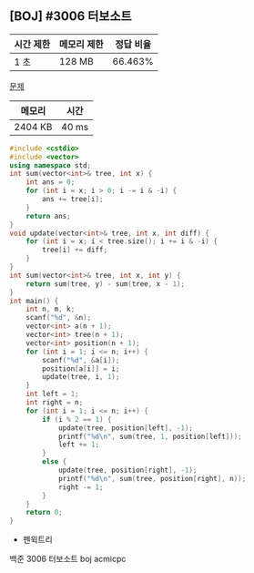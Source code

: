 ## [BOJ] #3006 터보소트

| 시간 제한 | 메모리 제한 | 정답 비율 |
| --------- | ----------- | --------- |
| 1 초      | 128 MB      | 66.463%   |

[문제](https://www.acmicpc.net/problem/3006)



| 메모리  | 시간  |
| ------- | ----- |
| 2404 KB | 40 ms |

```c++
#include <cstdio>
#include <vector>
using namespace std;
int sum(vector<int>& tree, int x) {
	int ans = 0;
	for (int i = x; i > 0; i -= i & -i) {
		ans += tree[i];
	}
	return ans;
}
void update(vector<int>& tree, int x, int diff) {
	for (int i = x; i < tree.size(); i += i & -i) {
		tree[i] += diff;
	}
}
int sum(vector<int>& tree, int x, int y) {
	return sum(tree, y) - sum(tree, x - 1);
}
int main() {
	int n, m, k;
	scanf("%d", &n);
	vector<int> a(n + 1);
	vector<int> tree(n + 1);
	vector<int> position(n + 1);
	for (int i = 1; i <= n; i++) {
		scanf("%d", &a[i]);
		position[a[i]] = i;
		update(tree, i, 1);
	}
	int left = 1;
	int right = n;
	for (int i = 1; i <= n; i++) {
		if (i % 2 == 1) {
			update(tree, position[left], -1);
			printf("%d\n", sum(tree, 1, position[left]));
			left += 1;
		}
		else {
			update(tree, position[right], -1);
			printf("%d\n", sum(tree, position[right], n));
			right -= 1;
		}
	}
	return 0;
}
```

- 펜윅트리



백준 3006 터보소트 boj acmicpc

